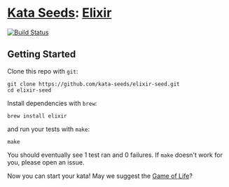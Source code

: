 # [Kata Seeds](http://kata-seeds.github.io): [Elixir](http://www.elixir-lang.org)
[![Build Status](https://travis-ci.org/kata-seeds/elixir-seed.svg?branch=master)](https://travis-ci.org/kata-seeds/elixir-seed)

## Getting Started

Clone this repo with `git`:

    git clone https://github.com/kata-seeds/elixir-seed.git
    cd elixir-seed

Install dependencies with `brew`:

    brew install elixir

and run your tests with `make`:

    make

You should eventually see 1 test ran and 0 failures. If `make` doesn't work for you, please open an issue.

Now you can start your kata! May we suggest the [Game of Life](http://en.wikipedia.org/wiki/Conway's_Game_of_Life)?
